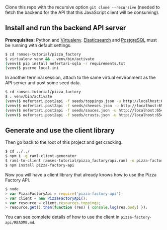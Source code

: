 Clone this repo with the recursive option `git clone --recursive` (needed to fetch the backend for the API that this JavaScript client will be consuming).


Install and run the backend API server
--------------------------------------

**Prerequisites:** Python and [Virtualenv](https://virtualenv.pypa.io/en/latest/installation.html). [Elasticsearch](https://www.elastic.co/guide/en/elasticsearch/guide/current/_installing_elasticsearch.html) and [PostgreSQL](http://www.postgresql.org/download/) must be running with default settings.

```sh
$ cd ramses-tutorial/pizza_factory
$ virtualenv venv && . venv/bin/activate
(venv)$ pip install nefertari-sqla -r requirements.txt
(venv)$ pserve local.ini
```

In another terminal session, attach to the same virtual environment as the API server and post some seed data.

```sh
$ cd ramses-tutorial/pizza_factory
$ . venv/bin/activate
(venv)$ nefertari.post2api -f seeds/toppings.json -u http://localhost:6543/api/toppings
(venv)$ nefertari.post2api -f seeds/cheeses.json -u http://localhost:6543/api/cheeses
(venv)$ nefertari.post2api -f seeds/sauces.json -u http://localhost:6543/api/sauces
(venv)$ nefertari.post2api -f seeds/crusts.json -u http://localhost:6543/api/crusts
```


Generate and use the client library
-----------------------------------

Then go back to the root of this project and get cracking.

```sh
$ cd ../../
$ npm i -g raml-client-generator
$ raml-to-client ramses-tutorial/pizza_factory/api.raml -o pizza-factory-api -l javascript
$ npm install pizza-factory-api
```

Now you will have a client library that already knows how to use the Pizza Factory API.

```js
$ node
> var PizzaFactoryApi = require('pizza-factory-api');
> var client = new PizzaFactoryApi();
> var resource = client.resources.toppings;
> resource.get().then(function (res) { console.log(res.body) });
```

You can see complete details of how to use the client in `pizza-factory-api/README.md`.